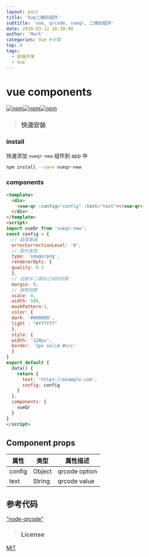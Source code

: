 ```yaml
---
layout: post
title: 'Vue二维码组件'
subtitle: 'vue, qrcode, vueqr, 二维码组件'
date: 2018-03-12 16:30:00
author: 'Mark'
categories: Vue #分类
top: 8
tags:
  - 前端开发
  - Vue
---
```


# vue components

[![npm](https://img.shields.io/npm/v/vueqr-new.svg?style=flat-square)](https://www.npmjs.com/package/vueqr-new)[![npm](https://img.shields.io/npm/dt/vueqr-new.svg?style=flat-square)](https://www.npmjs.com/package/vueqr-new)[![npm](https://img.shields.io/npm/l/vueqr-new.svg?style=flat-square)](https://github.com/Jack-In/vueQr-new/master/license)

> ### 快速安装

### install

快速添加 `vueqr-new` 组件到 app 中

```bash
npm install --save vueqr-new
```

### components

```html
<template>
  <div>
    <vue-qr :config="config" :text="text"></vue-qr>
  </div>
</template>
<script>
import vueQr from 'vueqr-new';
const config = {
  // 容错等级
  errorCorrectionLevel: 'H',
  // 图片类型
  type: 'image/png',
  rendererOpts: {
  quality: 0.3
  },
  // 边框与二维码之间的间距
  margin: 0,
  // 缩放倍数
  scale: 4,
  width: 500,
  maskPattern:1,
  color: {
  dark: '#000000',
  light : "#ffffff"
  },
  style: {
  width: '128px',
  border: '1px solid #ccc'
  }
}
export default {
  data() {
    return {
      text: 'https://example.com',
      config: config
    }
  },
  components: {
    vueQr
  }
}
</script>
```

## Component props

| 属性   | 类型   | 属性描述      |
| ------ | ------ | ------------- |
| config | Object | qrcode option |
| text   | String | qrcode value  |

## 参考代码

["node-qrcode"](https://github.com/zpao/qrcode.react)

> ### License

[MIT](https://github.com/Jack-In/vueQr-new/blob/master/LICENSE)
